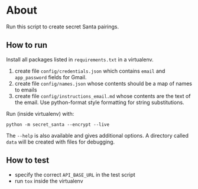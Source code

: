 # About

Run this script to create secret Santa pairings.

## How to run

Install all packages listed in `requirements.txt` in a virtualenv.

1. create file `config/credentials.json` which contains `email` and `app_password` fields for Gmail.
2. create file `config/names.json` whose contents should be a map of names to emails
3. create file `config/instructions_email.md` whose contents are the text of the email. Use python-format style formatting for string substitutions.

Run (inside virtualenv) with:

```
python -m secret_santa --encrypt --live
```

The `--help` is also available and gives additional options. A directory called `data` will be created with files for debugging.

## How to test

- specify the correct `API_BASE_URL` in the test script
- run `tox` inside the virtualenv